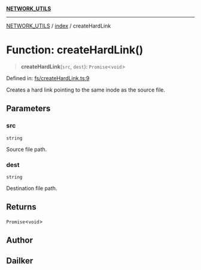 [**NETWORK_UTILS**](../../README.md)

***

[NETWORK_UTILS](../../README.md) / [index](../README.md) / createHardLink

# Function: createHardLink()

> **createHardLink**(`src`, `dest`): `Promise`\<`void`\>

Defined in: [fs/createHardLink.ts:9](https://github.com/dailker/everyutil/blob/7c30ec40bbb398255a9be572db0a537e8bcb9c11/src/fs/createHardLink.ts#L9)

Creates a hard link pointing to the same inode as the source file.

## Parameters

### src

`string`

Source file path.

### dest

`string`

Destination file path.

## Returns

`Promise`\<`void`\>

## Author

## Dailker
